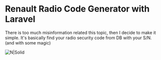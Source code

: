 # Renault Radio Code Generator with Laravel

There is too much misinformation related this topic, then I decide to make it simple. It's basically find your radio security code from DB with your S/N. (and with some magic)

![N|Solid](https://i.imgyukle.com/2020/10/05/5DmXu8.jpg)
